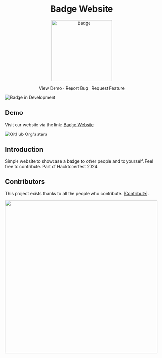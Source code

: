 <div align="center">
<h1> Badge Website </h1>
<img src="https://github.com/user-attachments/assets/6d865777-b676-4f61-8843-d73bf2f6c07c" href="https://badge-website.netlify.app/" alt="Badge" height="200" width="200">
  <p align="center">
    <a href="https://badge-website.netlify.app/" target="blank">View Demo</a>
    ·
    <a href="https://github.com/rajatuiwebdev/badge-website/issues/new/choose">Report Bug</a>
    ·
    <a href="https://github.com/rajatuiwebdev/badge-website/pulls">Request Feature</a>
</p>
</div>

![Badge in Development](http://img.shields.io/static/v1?label=STATUS&message=IN%20DEVELOPMENT&color=GREEN&style=for-the-badge)

## Demo
Visit our website via the link: [Badge Website](https://badge-website.netlify.app/)

![GitHub Org's stars](https://camo.githubusercontent.com/913dba380b95d6e64ed673b3f066437f97f66b5e1a96514e9b5fb06310d44026/68747470733a2f2f696d672e736869656c64732e696f2f776562736974653f75726c3d6874747073253341253246253246726168756c646b6a61696e2e6769746875622e696f25324667682d70726f66696c652d726561646d652d67656e657261746f72266c6f676f3d676974687562267374796c653d666c61742d737175617265)

## Introduction
Simple website to showcase a badge to other people and to yourself. Feel free to contribute. Part of Hacktoberfest 2024.

## Contributors

This project exists thanks to all the people who contribute. [[Contribute](https://github.com/rajatuiwebdev/badge-website/fork)]. 

<a href="https://github.com/rajatuiwebdev/badge-website/graphs/contributors">
  <img src="https://contrib.rocks/image?repo=rajatuiwebdev/badge-website" width="500" button="false"/>
</a>
